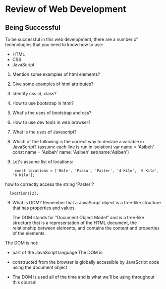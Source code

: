 # Review of Web Development

Being Successful
-------------------
To be successful in this web development, there are a number of technologies that you need to know how to use:

- HTML
- CSS
- JavaScript

1. Mention some examples of html elements?
2. Give some examples of html attributes?

2. Identify css id, class?

3. How to use bootstrap in html?

4. What's the uses of bootstrap and css?
5. How to use dev tools in web browser?

7. What is the uses of Javascript?

6. Which of the following is the correct way to declare a variable in JavaScript? (assume each line is run in isolation)
  var name = 'Asibeh'
  const name = 'Asibeh'
  name: 'Asibeh'
  set(name:'Asibeh')
7. Let's assume list of locations:

        const locations = ['Bole', 'Piasa', 'Paster', '4 Kilo', '5 Kilo', '6 Kilo'];
  
  how to correctly access the string 'Paster'?
  
      locations[2];
      
9. What is DOM?
      Remember that a JavaScript object is a tree-like structure that has properties and values. 
      
      The DOM stands for "Document Object Model" and is a tree-like structure that is a representation of the HTML document, the relationship between elements, and contains the content and properties of the elements.

  The DOM is not:

  - part of the JavaScript language
  The DOM is:

  - constructed from the browser is globally accessible by JavaScript code using the document object
  
  - The DOM is used all of the time and is what we'll be using throughout this course!
 


